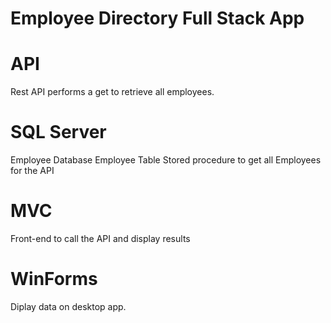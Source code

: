 # Employee Directory Full Stack App

# API
Rest API performs a get to retrieve all employees.

# SQL Server
Employee Database
Employee Table
Stored procedure to get all Employees for the API

# MVC
Front-end to call the API and display results

# WinForms
Diplay data on desktop app. 
